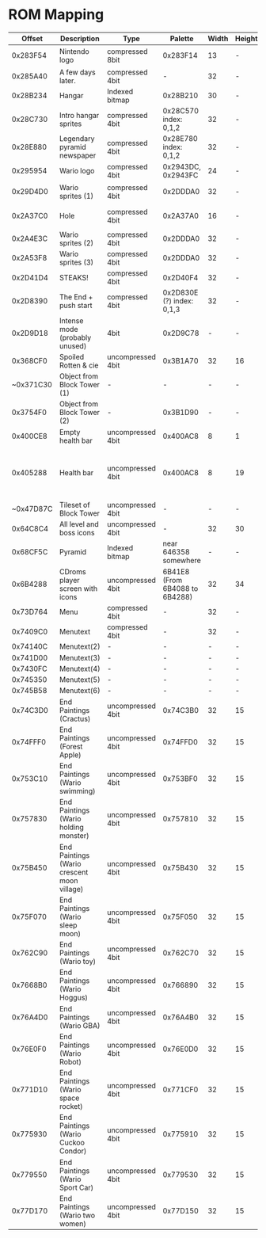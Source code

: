 # ROM Mapping

| Offset   | Description | Type | Palette | Width | Height | Image
| -------- | ----------- | ---- | ------- | ----- | ------ | -----
| 0x283F54 | Nintendo logo | compressed 8bit | 0x283F14 | 13 | - | ![Image](/images/rom-mapping/Nintendo-Logo.png)
| 0x285A40 | A few days later. | compressed 4bit | - | 32 | - | ![Image](/images/rom-mapping/A-Few-Days-Later.png)
| 0x28B234 | Hangar | Indexed bitmap | 0x28B210 | 30 | - | -
| 0x28C730 | Intro hangar sprites | compressed 4bit | 0x28C570 index: 0,1,2 | 32 | - | ![Image](/images/rom-mapping/Intro-Hangar-Sprites.png)
| 0x28E880 | Legendary pyramid newspaper | compressed 4bit | 0x28E780 index: 0,1,2 | 32 | - | ![Image](/images/rom-mapping/Legendary-Pyramid-Newspaper.png)
| 0x295954 | Wario logo | compressed 4bit | 0x2943DC, 0x2943FC | 24 | - | -
| 0x29D4D0 | Wario sprites (1) | compressed 4bit | 0x2DDDA0 | 32 | -| ![Image](/images/rom-mapping/Wario-Sprites-1.png)
| 0x2A37C0 | Hole | compressed 4bit | 0x2A37A0 | 16 | - | ![Image](/images/rom-mapping/Hole.png)
| 0x2A4E3C | Wario sprites (2) | compressed 4bit | 0x2DDDA0 | 32 | - | -
| 0x2A53F8 | Wario sprites (3) | compressed 4bit | 0x2DDDA0 | 32 | - | -
| 0x2D41D4 | STEAKS! | compressed 4bit | 0x2D40F4 | 32 | - | -
| 0x2D8390 | The End + push start | compressed 4bit | 0x2D830E (?) index: 0,1,3 | 32 | - | -
| 0x2D9D18 | Intense mode (probably unused) | 4bit | 0x2D9C78 | - | - | -
| 0x368CF0 | Spoiled Rotten & cie | uncompressed 4bit | 0x3B1A70 | 32 | 16 | ![Image](/images/rom-mapping/Spoiled-Rotten-1.png)
| ~0x371C30| Object from Block Tower (1) | - | - | - | - | -
| 0x3754F0 | Object from Block Tower (2) | - | 0x3B1D90 | - | - | -
| 0x400CE8 | Empty health bar |  uncompressed 4bit |0x400AC8 | 8 | 1 | ![Image](/images/rom-mapping/Empty-Health.png)
| 0x405288 | Health bar | uncompressed 4bit | 0x400AC8 | 8 | 19 | ![Image](/images/rom-mapping/Health-Bar.png)
| ~0x47D87C | Tileset of Block Tower | uncompressed 4bit | - | - | - | -
| 0x64C8C4 | All level and boss icons | uncompressed 4bit | - | 32 | 30 | -
| 0x68CF5C | Pyramid | Indexed bitmap | near 646358 somewhere | - | - | -
| 0x6B4288 | CDroms player screen with icons | uncompressed 4bit | 6B41E8 (From 6B4088 to 6B4288) | 32 | 34 | -
| 0x73D764 | Menu | compressed 4bit | - | 32 | - | -
| 0x7409C0 | Menutext | compressed 4bit | - | 32 | - | -
| 0x74140C | Menutext(2) | - | - | - | - | -
| 0x741D00 | Menutext(3) | - | - | - | - | -
| 0x7430FC | Menutext(4) | - | - | - | - | -
| 0x745350 | Menutext(5) | - | - | - | - | -
| 0x745B58 | Menutext(6) | - | - | - | - | -
| 0x74C3D0 | End Paintings (Cractus) | uncompressed 4bit | 0x74C3B0 | 32 | 15 | ![Image](/images/rom-mapping/End-Painting-Wario-Cractus.png)
| 0x74FFF0 | End Paintings (Forest Apple) | uncompressed 4bit | 0x74FFD0 | 32 | 15 | ![Image](/images/rom-mapping/End-Painting-Wario-Forest-Apple.png)
| 0x753C10 | End Paintings (Wario swimming) | uncompressed 4bit | 0x753BF0 | 32 | 15 | ![Image](/images/rom-mapping/End-Painting-Wario-Swimming.png)
| 0x757830 | End Paintings (Wario holding monster) | uncompressed 4bit | 0x757810 | 32 | 15 | ![Image](/images/rom-mapping/End-Painting-Wario-Holding-Monster.png)
| 0x75B450 | End Paintings (Wario crescent moon village) | uncompressed 4bit | 0x75B430 | 32 | 15 | ![Image](/images/rom-mapping/End-Painting-Wario-Crescent-Moon-Village.png)
| 0x75F070 | End Paintings (Wario sleep moon) | uncompressed 4bit | 0x75F050 | 32 | 15 | ![Image](/images/rom-mapping/End-Painting-Wario-Sleep-Moon.png)
| 0x762C90 | End Paintings (Wario toy) | uncompressed 4bit | 0x762C70 | 32 | 15 | ![Image](/images/rom-mapping/End-Painting-Wario-Toy.png)
| 0x7668B0 | End Paintings (Wario Hoggus) | uncompressed 4bit | 0x766890 | 32 | 15 | ![Image](/images/rom-mapping/End-Painting-Wario-Hoggus.png)
| 0x76A4D0 | End Paintings (Wario GBA) | uncompressed 4bit | 0x76A4B0 | 32 | 15 | ![Image](/images/rom-mapping/End-Painting-Wario-GBA.png)
| 0x76E0F0 | End Paintings (Wario Robot) | uncompressed 4bit | 0x76E0D0 | 32 | 15 | ![Image](/images/rom-mapping/End-Painting-Wario-Robot.png)
| 0x771D10 | End Paintings (Wario space rocket) | uncompressed 4bit | 0x771CF0 | 32 | 15 | ![Image](/images/rom-mapping/End-Painting-Wario-Space-Rocket.png)
| 0x775930 | End Paintings (Wario Cuckoo Condor) | uncompressed 4bit | 0x775910 | 32 | 15 | ![Image](/images/rom-mapping/End-Painting-Wario-Cuckoo-Condor.png)
| 0x779550 | End Paintings (Wario Sport Car) | uncompressed 4bit | 0x779530 | 32 | 15 | ![Image](/images/rom-mapping/End-Painting-Wario-Sport-Car.png)
| 0x77D170 | End Paintings (Wario two women) | uncompressed 4bit | 0x77D150 | 32 | 15 | ![Image](/images/rom-mapping/End-Painting-Wario-Two-Women.png)
